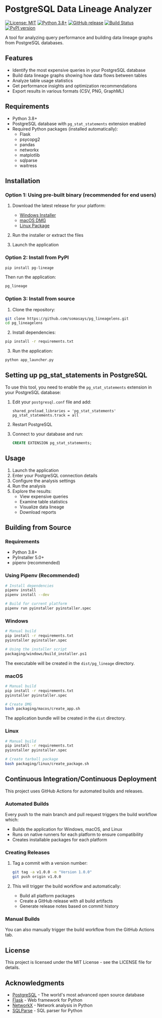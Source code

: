 # PostgreSQL Data Lineage Analyzer

[![License: MIT](https://img.shields.io/badge/License-MIT-yellow.svg)](https://opensource.org/licenses/MIT)
[![Python 3.8+](https://img.shields.io/badge/python-3.8+-blue.svg)](https://www.python.org/downloads/)
[![GitHub release](https://img.shields.io/github/v/release/somasays/pg_lineagelens)](https://github.com/somasays/pg_lineagelens/releases)
[![Build Status](https://img.shields.io/github/actions/workflow/status/somasays/pg_lineagelens/build.yml?branch=main)](https://github.com/somasays/pg_lineagelens/actions)
[![PyPI version](https://img.shields.io/pypi/v/pg-lineage)](https://pypi.org/project/pg-lineage/)

A tool for analyzing query performance and building data lineage graphs from PostgreSQL databases.

## Features

- Identify the most expensive queries in your PostgreSQL database
- Build data lineage graphs showing how data flows between tables
- Analyze table usage statistics
- Get performance insights and optimization recommendations
- Export results in various formats (CSV, PNG, GraphML)

## Requirements

- Python 3.8+
- PostgreSQL database with `pg_stat_statements` extension enabled
- Required Python packages (installed automatically):
  - Flask
  - psycopg2
  - pandas
  - networkx
  - matplotlib
  - sqlparse
  - waitress

## Installation

### Option 1: Using pre-built binary (recommended for end users)

1. Download the latest release for your platform:
   - [Windows Installer](https://github.com/somasays/pg_lineagelens/releases/latest/download/pg_lineage_setup.exe)
   - [macOS DMG](https://github.com/somasays/pg_lineagelens/releases/latest/download/PostgreSQL_Data_Lineage.dmg)
   - [Linux Package](https://github.com/somasays/pg_lineagelens/releases/latest/download/PostgreSQL_Data_Lineage_linux.tar.gz)

2. Run the installer or extract the files

3. Launch the application

### Option 2: Install from PyPI

```bash
pip install pg-lineage
```

Then run the application:

```bash
pg_lineage
```

### Option 3: Install from source

1. Clone the repository:

```bash
git clone https://github.com/somasays/pg_lineagelens.git
cd pg_lineagelens
```

2. Install dependencies:

```bash
pip install -r requirements.txt
```

3. Run the application:

```bash
python app_launcher.py
```

## Setting up pg_stat_statements in PostgreSQL

To use this tool, you need to enable the `pg_stat_statements` extension in your PostgreSQL database:

1. Edit your `postgresql.conf` file and add:
   ```
   shared_preload_libraries = 'pg_stat_statements'
   pg_stat_statements.track = all
   ```

2. Restart PostgreSQL

3. Connect to your database and run:
   ```sql
   CREATE EXTENSION pg_stat_statements;
   ```

## Usage

1. Launch the application
2. Enter your PostgreSQL connection details
3. Configure the analysis settings
4. Run the analysis
5. Explore the results:
   - View expensive queries
   - Examine table statistics
   - Visualize data lineage
   - Download reports

## Building from Source

### Requirements

- Python 3.8+
- PyInstaller 5.0+
- pipenv (recommended)

### Using Pipenv (Recommended)

```bash
# Install dependencies
pipenv install
pipenv install --dev

# Build for current platform
pipenv run pyinstaller pyinstaller.spec
```

### Windows

```bash
# Manual build
pip install -r requirements.txt
pyinstaller pyinstaller.spec

# Using the installer script
packaging/windows/build_installer.ps1
```

The executable will be created in the `dist/pg_lineage` directory.

### macOS

```bash
# Manual build
pip install -r requirements.txt
pyinstaller pyinstaller.spec

# Create DMG
bash packaging/macos/create_app.sh
```

The application bundle will be created in the `dist` directory.

### Linux

```bash
# Manual build
pip install -r requirements.txt
pyinstaller pyinstaller.spec

# Create tarball package
bash packaging/linux/create_package.sh
```

## Continuous Integration/Continuous Deployment

This project uses GitHub Actions for automated builds and releases.

### Automated Builds

Every push to the main branch and pull request triggers the build workflow which:
- Builds the application for Windows, macOS, and Linux
- Runs on native runners for each platform to ensure compatibility
- Creates installable packages for each platform

### Creating Releases

1. Tag a commit with a version number:
   ```bash
   git tag -a v1.0.0 -m "Version 1.0.0"
   git push origin v1.0.0
   ```

2. This will trigger the build workflow and automatically:
   - Build all platform packages
   - Create a GitHub release with all build artifacts
   - Generate release notes based on commit history

### Manual Builds

You can also manually trigger the build workflow from the GitHub Actions tab.

## License

This project is licensed under the MIT License - see the LICENSE file for details.

## Acknowledgments

- [PostgreSQL](https://www.postgresql.org/) - The world's most advanced open source database
- [Flask](https://flask.palletsprojects.com/) - Web framework for Python
- [NetworkX](https://networkx.org/) - Network analysis in Python
- [SQLParse](https://github.com/andialbrecht/sqlparse) - SQL parser for Python